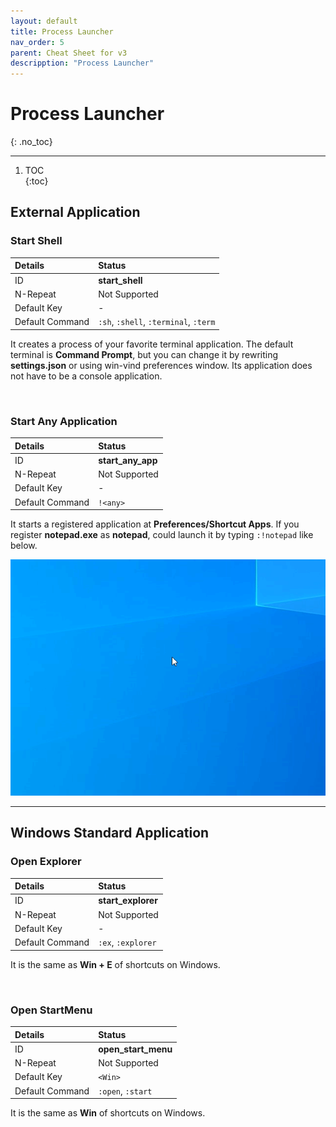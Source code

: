 ```yaml
---
layout: default
title: Process Launcher
nav_order: 5
parent: Cheat Sheet for v3
descripption: "Process Launcher"
---
```


# Process Launcher  
{: .no_toc}

<hr>

1. TOC  
{:toc}


## External Application  
### Start Shell
  
|Details|Status|  
|:---|:---|  
|ID|**start_shell**|  
|N-Repeat|<span class="no">Not Supported</span>|  
|Default Key|-|
|Default Command|`:sh`, `:shell`, `:terminal`, `:term`| 

It creates a process of your favorite terminal application. The default terminal is **Command Prompt**, but you can change it by rewriting **settings.json** or using win-vind preferences window. Its application does not have to be a console application.  

<br>

### Start Any Application

|Details|Status|  
|:---|:---|  
|ID|**start_any_app**|  
|N-Repeat|<span class="no">Not Supported</span>|  
|Default Key|-|
|Default Command|`!<any>`| 

It starts a registered application at **Preferences/Shortcut Apps**. If you register **notepad.exe** as **notepad**, could launch it by typing `:!notepad` like below.  

<img src="https://github.com/pit-ray/pit-ray.github.io/blob/master/win-vind/imgs/cmd-demo.gif?raw=true" />  

<br>  

<hr>  


## Windows Standard Application  

### Open Explorer

|Details|Status|  
|:---|:---|  
|ID|**start_explorer**|  
|N-Repeat|<span class="no">Not Supported</span>|  
|Default Key|-|
|Default Command|`:ex`, `:explorer`| 

It is the same as **Win + E** of shortcuts on Windows.  

<br>  

### Open StartMenu

|Details|Status|  
|:---|:---|  
|ID|**open_start_menu**|  
|N-Repeat|<span class="no">Not Supported</span>|  
|Default Key|`<Win>`|
|Default Command|`:open`, `:start`| 

It is the same as **Win** of shortcuts on Windows.  

